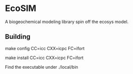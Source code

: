 # EcoSIM

A biogeochemical modeling library spin off the ecosys model. 

## Building

make config CC=icc CXX=icpc FC=ifort

make install CC=icc CXX=icpc FC=ifort

Find the executable under ./local/bin
